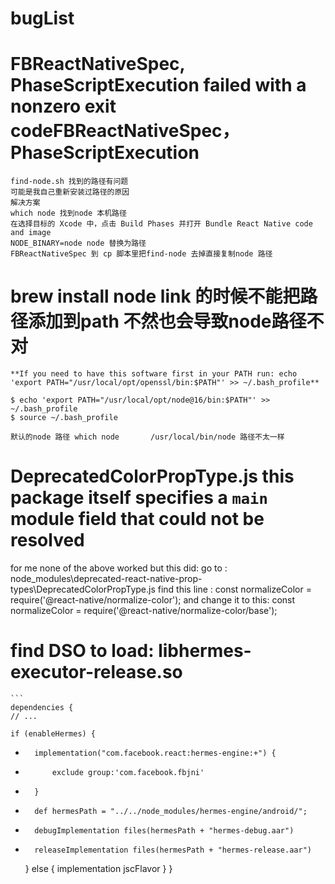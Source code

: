 # bugList

# FBReactNativeSpec, PhaseScriptExecution failed with a nonzero exit codeFBReactNativeSpec，PhaseScriptExecution
    find-node.sh 找到的路径有问题
    可能是我自己重新安装过路径的原因
    解决方案
    which node 找到node 本机路径
    在选择目标的 Xcode 中，点击 Build Phases 并打开 Bundle React Native code and image
    NODE_BINARY=node node 替换为路径
    FBReactNativeSpec 到 cp 脚本里把find-node 去掉直接复制node 路径


# brew install node link 的时候不能把路径添加到path 不然也会导致node路径不对
    **If you need to have this software first in your PATH run: echo 'export PATH="/usr/local/opt/openssl/bin:$PATH"' >> ~/.bash_profile**
 
    $ echo 'export PATH="/usr/local/opt/node@16/bin:$PATH"' >> ~/.bash_profile
    $ source ~/.bash_profile
    
    默认的node 路径 which node       /usr/local/bin/node 路径不太一样

# DeprecatedColorPropType.js this package itself specifies a `main` module field that could not be resolved
for me none of the above worked but this did: go to : node_modules\deprecated-react-native-prop-types\DeprecatedColorPropType.js
find this line :    const normalizeColor = require('@react-native/normalize-color'); 
and change it to this:      const normalizeColor = require('@react-native/normalize-color/base');

# find DSO to load: libhermes-executor-release.so
    ```
    dependencies {
    // ...

    if (enableHermes) {
+       implementation("com.facebook.react:hermes-engine:+") {
+           exclude group:'com.facebook.fbjni'
+       }
-       def hermesPath = "../../node_modules/hermes-engine/android/";
-       debugImplementation files(hermesPath + "hermes-debug.aar")
-       releaseImplementation files(hermesPath + "hermes-release.aar")
    } else {
        implementation jscFlavor
    }
    }
```
